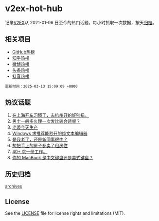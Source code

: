 # v2ex-hot-hub

 记录[V2EX](https://www.v2ex.com/)从 2021-01-06 日至今的热门话题。每小时抓取一次数据，按天[归档](archives)。
 
 ## 相关项目

- [GitHub热榜](https://github.com/snaildev/github-hot-hub)
- [知乎热榜](https://github.com/snaildev/zhihu-hot-hub)
- [微博热榜](https://github.com/snaildev/weibo-hot-hub)
- [头条热榜](https://github.com/snaildev/toutiao-hot-hub)
- [抖音热榜](https://github.com/snaildev/douyin-hot-hub)


 `更新时间：2025-03-13 15:09:09 +0800`

## 热议话题

1. [在上海开车习惯了，去杭州开的好别扭。](https://www.v2ex.com/t/1117999)
1. [男士一般多久理一次发比较合适呢？](https://www.v2ex.com/t/1118023)
1. [老婆今天生产](https://www.v2ex.com/t/1118101)
1. [Windows 求推荐能秒开的纯文本编辑器](https://www.v2ex.com/t/1117894)
1. [是我老了，还是新同事很牛？](https://www.v2ex.com/t/1117969)
1. [想把手上的房子都卖了租房住](https://www.v2ex.com/t/1118024)
1. [40+ 求一份工作。](https://www.v2ex.com/t/1117923)
1. [你的 MacBook 是中文键盘还是美式键盘？](https://www.v2ex.com/t/1118002)

## 历史归档

[archives](archives)

## License

See the [LICENSE](LICENSE) file for license rights and limitations (MIT).
